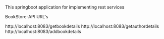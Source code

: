This springboot application for implementing rest services

BookStore-API URL's

http://localhost:8083/getbookdetails
http://localhost:8083/getauthordetails
http://localhost:8083/addbookdetails